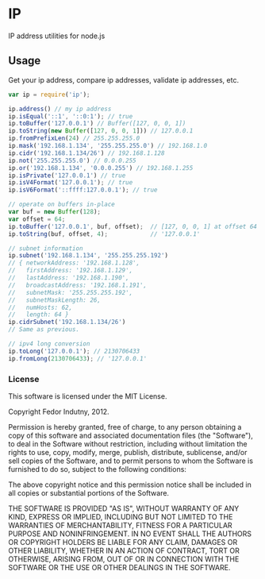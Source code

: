 # IP
IP address utilities for node.js

## Usage
Get your ip address, compare ip addresses, validate ip addresses, etc.

```js
var ip = require('ip');

ip.address() // my ip address
ip.isEqual('::1', '::0:1'); // true
ip.toBuffer('127.0.0.1') // Buffer([127, 0, 0, 1])
ip.toString(new Buffer([127, 0, 0, 1])) // 127.0.0.1
ip.fromPrefixLen(24) // 255.255.255.0
ip.mask('192.168.1.134', '255.255.255.0') // 192.168.1.0
ip.cidr('192.168.1.134/26') // 192.168.1.128
ip.not('255.255.255.0') // 0.0.0.255
ip.or('192.168.1.134', '0.0.0.255') // 192.168.1.255
ip.isPrivate('127.0.0.1') // true
ip.isV4Format('127.0.0.1'); // true
ip.isV6Format('::ffff:127.0.0.1'); // true

// operate on buffers in-place
var buf = new Buffer(128);
var offset = 64;
ip.toBuffer('127.0.0.1', buf, offset);  // [127, 0, 0, 1] at offset 64
ip.toString(buf, offset, 4);            // '127.0.0.1'

// subnet information
ip.subnet('192.168.1.134', '255.255.255.192')
// { networkAddress: '192.168.1.128',
//   firstAddress: '192.168.1.129',
//   lastAddress: '192.168.1.190',
//   broadcastAddress: '192.168.1.191',
//   subnetMask: '255.255.255.192',
//   subnetMaskLength: 26,
//   numHosts: 62,
//   length: 64 }
ip.cidrSubnet('192.168.1.134/26')
// Same as previous.

// ipv4 long conversion
ip.toLong('127.0.0.1'); // 2130706433
ip.fromLong(2130706433); // '127.0.0.1'
```

### License

This software is licensed under the MIT License.

Copyright Fedor Indutny, 2012.

Permission is hereby granted, free of charge, to any person obtaining a
copy of this software and associated documentation files (the
"Software"), to deal in the Software without restriction, including
without limitation the rights to use, copy, modify, merge, publish,
distribute, sublicense, and/or sell copies of the Software, and to permit
persons to whom the Software is furnished to do so, subject to the
following conditions:

The above copyright notice and this permission notice shall be included
in all copies or substantial portions of the Software.

THE SOFTWARE IS PROVIDED "AS IS", WITHOUT WARRANTY OF ANY KIND, EXPRESS
OR IMPLIED, INCLUDING BUT NOT LIMITED TO THE WARRANTIES OF
MERCHANTABILITY, FITNESS FOR A PARTICULAR PURPOSE AND NONINFRINGEMENT. IN
NO EVENT SHALL THE AUTHORS OR COPYRIGHT HOLDERS BE LIABLE FOR ANY CLAIM,
DAMAGES OR OTHER LIABILITY, WHETHER IN AN ACTION OF CONTRACT, TORT OR
OTHERWISE, ARISING FROM, OUT OF OR IN CONNECTION WITH THE SOFTWARE OR THE
USE OR OTHER DEALINGS IN THE SOFTWARE.
